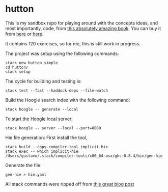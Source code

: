 # hutton

This is my sandbox repo for playing around with the concepts ideas, and most importantly, code, from [this absolutely amazing book](http://www.cs.nott.ac.uk/~pszgmh/pih.html).
You can buy it from [here](https://www.cambridge.org/ie/academic/subjects/computer-science/programming-languages-and-applied-logic/programming-haskell-2nd-edition) or [here](https://www.amazon.co.uk/Programming-Haskell-Graham-Hutton/dp/1316626229/).

It contains 120 exercises, so for me, this is still work in progress.

The project was setup using the following commands:
```
stack new hutton simple
cd hutton/
stack setup
```

The cycle for building and testing is:
```
stack test --fast --haddock-deps --file-watch
```

Build the Hoogle search index with the following command:
```
stack hoogle -- generate --local
```

To start the Hoogle local server:
```
stack hoogle -- server --local --port=8080
```

Hie file generation:
First install the tool,
```
stack build --copy-compiler-tool implicit-hie
stack exec -- which implicit-hie
/Users/gustavo/.stack/compiler-tools/x86_64-osx/ghc-8.8.4/bin/gen-hie
```

Generate the file:
```
gen-hie > hie.yaml
```

All stack commands were ripped off from [this great blog post](https://lexi-lambda.github.io/blog/2018/02/10/an-opinionated-guide-to-haskell-in-2018/)
